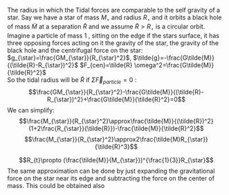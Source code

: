 The radius in which the Tidal forces are comparable to the self gravity of a star.
Say we have a star of mass $M_{\star}$ and radius $R_{\star}$  and it orbits a black hole of mass $\tilde{M}$  at a separation $\tilde{R}$  and we assume $\tilde{R}>R_{\star}$  is a circular orbit.
Imagine a particle of mass 1 $,$ sitting on the edge if the stars surface, it has three opposing forces acting on it the gravity of the star, the gravity of the black hole and the centrifugal force on the star:
$g_{\star}=\frac{GM_{\star}}{R_{\star}^2}$, $\tilde{g}=-\frac{G\tilde{M}}{(\tilde{R}-R_{\star})^2}$ $F_{cen}=\tilde{R} \omega^2=\frac{G\tilde{M}}{\tilde{R}^2}$  
So the tidal radius will be $\tilde{R}$  if $\Sigma \vec{F}_{particle}=0$ :
$$\frac{GM_{\star}}{R_{\star}^2}-\frac{G\tilde{M}}{(\tilde{R}-R_{\star})^2}+\frac{G\tilde{M}}{\tilde{R}^2}=0$$
We can simplify:
$$\frac{M_{\star}}{R_{\star}^2}\approx\frac{\tilde{M}}{(\tilde{R})^2}(1+2\frac{R_{\star}}{\tilde{R}})-\frac{\tilde{M}}{\tilde{R}^2}$$ 
$$\frac{M_{\star}}{R_{\star}^2}\approx2\frac{\tilde{M}R_{\star}}{\tilde{R}^3}$$

$$R_{t}\propto (\frac{\tilde{M}}{M_{\star}})^{\frac{1}{3}}R_{\star}$$
The same approximation can be done by just expanding the gravitational force on the star near its edge and subtracting the force on the center of mass.
This could be obtained also 